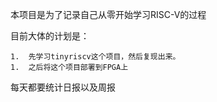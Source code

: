 本项目是为了记录自己从零开始学习RISC-V的过程

目前大体的计划是：

	1.	先学习tinyriscv这个项目，然后复现出来。
	1.	之后将这个项目部署到FPGA上



每天都要统计日报以及周报
